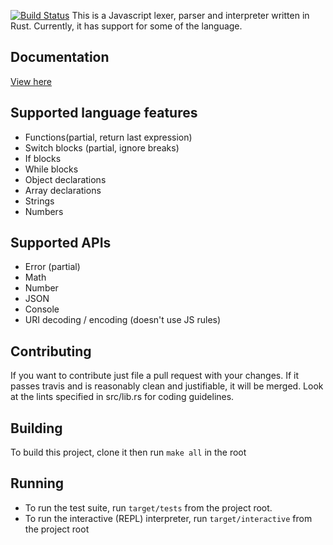 [![Build Status](https://travis-ci.org/TomBebbington/js.rs.svg?branch=master)](https://travis-ci.org/TomBebbington/js.rs)
This is a Javascript lexer, parser and interpreter written in Rust. Currently, it has support for some of the language.

Documentation
-------------
[View here](http://tombebbington.github.io/rust_js/script/index.html)

Supported language features
---------------------------
+ Functions(partial, return last expression)
+ Switch blocks (partial, ignore breaks)
+ If blocks
+ While blocks
+ Object declarations
+ Array declarations
+ Strings
+ Numbers

Supported APIs
--------------
+ Error (partial)
+ Math
+ Number
+ JSON
+ Console
+ URI decoding / encoding (doesn't use JS rules)

Contributing
------------
If you want to contribute just file a pull request with your changes. If it passes travis and is reasonably clean and justifiable, it will be merged. Look at the lints specified in src/lib.rs for coding guidelines.

Building
--------
To build this project, clone it then run `make all` in the root

Running
-------
+ To run the test suite, run `target/tests` from the project root.
+ To run the interactive (REPL) interpreter, run `target/interactive` from the project root

